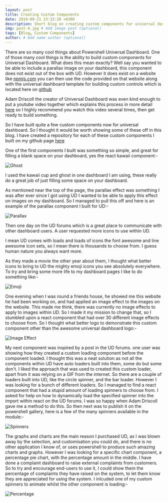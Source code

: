 ```yaml
---
layout: post
title: Creating Custom Components
date: 2019-09-21 13:32:20 +0300
description: Short blog on creating custom components for universal dashboard. # Add post description (optional)
img: post-4.jpg # Add image post (optional)
tags: [Blog, Custom Components]
author: # Add name author (optional)
---
```


There are so many cool things about Powershell Universal Dashboard. One of those many cool things is the ability to build custom components for Universal Dashboard. What does this mean exactly?
Well say you wanted to be able to include a parallax image on your dashboard, this component does not exist out of the box with UD. However it does exist on a website like [npmjs.com][npmjs] you can then use the code provided on that website along with the universal dashboard template for building custom controls which is located here on [github][custom-control]

Adam Driscoll the creator of Universal Dashboard was even kind enough to put a youtube video together which explains this process in more detail [here][you-tube] so I highly recommend you watch this video several times, then get ready to build something.

So I have built quite a few custom components now for universal dashboard. So I thought it would be worth showing some of these off in this blog. I have created a repository for each of these custom components I built on my github page [here][my-gh]

One of the first components I built was something so simple, and great for filling a blank space on your dashboard, yes the react kawaii component:-

![Ghost]({{site.baseurl}}/assets/img/ghost.jpg)

I used the kawaii cup and ghost in one dashboard I am using, these really do a great job of just filling some space on your dashboard.

As mentioned near the top of the page, the parallax effect was something I was after ever since I got using UD I wanted to be able to apply this effect on images on my dashboard. So I managed to pull this off and here is an example of the parallax component I built for UD:-

![Parallax]({{site.baseurl}}/assets/img/parallax.gif)

Then one day on the UD forums which is a great place to communicate with other dashboard users. A user requested more icons to use within UD.

I mean UD comes with loads and loads of icons the font awesome and line awesome icon sets, so I mean there is thousands to choose from. I guess human nature you always want more.

As they made a movie the other year about them, I thought what better icons to bring to UD the mighty emoji icons you see absolutely everywhere. To try and bring some more life to my dashboard pages I like to do something like:-

![Emoji]({{site.baseurl}}/assets/img/emoji.gif)

One evening when I was round a friends house, he showed me this website he had been working on, and had applied an image effect to the images on the website. This made me think, there was currently no image effects to apply to images within UD. So I made it my mission to change that, so I stumbled upon a react component that had over 30 different image effects to choose from. So I thought what better logo to demonstrate this custom component other than the awesome universal dashboard logo:-

![Image Effect]({{site.baseurl}}/assets/img/udlogo.gif)

My next component was inspired by a post in the UD forums. one user was showing how they created a custom loading component before the component loaded. I thought this was a neat solution as not all the components within UD have auto loaders built into them, some do but some don't. I liked the approach that was used to created this custom loader, apart from it was relying on a GIF from the internet. So there are a couple of loaders built into UD, like the circle spinner, and the bar loader. However I was looking for a bunch of different loaders. So I managed to find a react component that had a stupid amount of loading spinners to choose from. I asked for help on how to dynamically load the specified spinner into the import within react on the UD forums. I was so happy when Adam Driscoll gave me a method to do this. So then next was to publish it on the powershell gallery, here is a few of the many spinners available in the module:-

![Spinners]({{site.baseurl}}/assets/img/spinners.gif)

The graphs and charts are the main reason I purchased UD, as I was blown away by the selection, and customisation you could do, and there is no other application I know of, or uses powershell to produce such amazing charts and graphs. However I was looking for a specific chart component, a percentage pie chart, with the percentage amount in the middle. I have done a complaint dashboard to raise external complaints from customers. So to try and encourage end-users to use it, I could show them the percentage of complaints they have raised on the system, to let them know they are appreciated for using the system. I inlcuded one of my custom spinners to animate whilst the other component is loading:-

![Percentage]({{site.baseurl}}/assets/img/circle.gif)

[my-gh]: https://github.com/psDevUK/psUniversalDashboard
[npmjs]: https://www.npmjs.com/
[custom-control]: https://github.com/ironmansoftware/ud-custom-control-template
[you-tube]: https://www.youtube.com/watch?v=5lu1eDzfRK8
